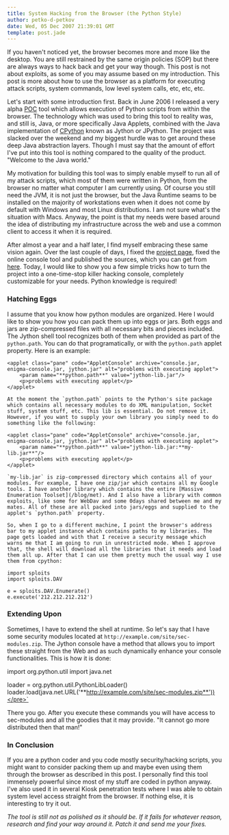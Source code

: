 ```yaml
---
title: System Hacking from the Browser (the Python Style)
author: petko-d-petkov
date: Wed, 05 Dec 2007 21:39:01 GMT
template: post.jade
---
```


If you haven't noticed yet, the browser becomes more and more like the desktop. You are still restrained by the same origin policies (SOP) but there are always ways to hack back and get your way though. This post is not about exploits, as some of you may assume based on my introduction. This post is more about how to use the browser as a platform for executing attack scripts, system commands, low level system calls, etc, etc, etc.

Let's start with some introduction first. Back in June 2006 I released a very alpha [POC](/blog/jython-shell/) tool which allows execution of Python scripts from within the browser. The technology which was used to bring this tool to reality was, and still is, Java, or more specifically Java Applets, combined with the Java implementation of [CPython](http://www.python.org) known as Jython or JPython. The project was slacked over the weekend and my biggest hurdle was to get around these deep Java abstraction layers. Though I must say that the amount of effort I've put into this tool is nothing compared to the quality of the product. "Welcome to the Java world."

My motivation for building this tool was to simply enable myself to run all of my attack scripts, which most of them were written in Python, from the browser no matter what computer I am currently using. Of course you still need the JVM, it is not just the browser, but the Java Runtime seams to be installed on the majority of workstations even when it does not come by default with Windows and most Linux distributions. I am not sure what's the situation with Macs. Anyway, the point is that my needs were based around the idea of distributing my infrastructure across the web and use a common client to access it when it is required.

After almost a year and a half later, I find myself embracing these same vision again. Over the last couple of days, I fixed the [project page](/blog/jython-shell/), fixed the online console tool and published the sources, which you can get from [here](http://code.google.com/p/jythonshell/). Today, I would like to show you a few simple tricks how to turn the project into a one-time-stop killer hacking console, completely customizable for your needs. Python knowledge is required!

### Hatching Eggs

I assume that you know how python modules are organized. Here I would like to show you how you can pack them up into eggs or jars. Both eggs and jars are zip-compressed files with all necessary bits and pieces included. The Jython shell tool recognizes both of them when provided as part of the `python.path`. You can do that programatically, or with the `python.path` applet property. Here is an example:

    <applet class="pane" code="AppletConsole" archive="console.jar, enigma-console.jar, jython.jar" alt="problems with executing applet">
    	<param name="**python.path**" value="jython-lib.jar"/>
    	<p>problems with executing applet</p>
    </applet>

    At the moment the `python.path` points to the Python's site package which contains all necessary modules to do XML manipulation, Socket stuff, system stuff, etc. This lib is essential. Do not remove it. However, if you want to supply your own library you simply need to do something like the following:

    <applet class="pane" code="AppletConsole" archive="console.jar, enigma-console.jar, jython.jar" alt="problems with executing applet">
    	<param name="**python.path**" value="jython-lib.jar:**my-lib.jar**"/>
    	<p>problems with executing applet</p>
    </applet>

    `my-lib.jar` is zip-compressed directory which contains all of your modules. For example, I have one zip/jar which contains all my Google tools. I have another library which contains the entire [Massive Enumeration Toolset](/blog/met). And I also have a library with common exploits, like some for WebDav and some 0days shared between me and my mates. All of these are all packed into jars/eggs and supplied to the applet's `python.path` property.

    So, when I go to a different machine, I point the browser's address bar to my applet instance which contains paths to my libraries. The page gets loaded and with that I receive a security message which warns me that I am going to run in unrestricted mode. When I approve that, the shell will download all the libraries that it needs and load them all up. After that I can use them pretty much the usual way I use them from cpython:

    import sploits
    import sploits.DAV

    e = sploits.DAV.Enumerate()
    e.execute('212.212.212.212')

### Extending Upon

Sometimes, I have to extend the shell at runtime. So let's say that I have some security modules located at `http://example.com/site/sec-modules.zip`. The Jython console have a method that allows you to import these straight from the Web and as such dynamically enhance your console functionalities. This is how it is done:

import org.python.util
import java.net

loader = org.python.util.PythonLibLoader()
loader.load(java.net.URL('**http://example.com/site/sec-modules.zip**'))</pre>`

There you go. After you execute these commands you will have access to sec-modules and all the goodies that it may provide. "It cannot go more distributed then that man!"

### In Conclusion

If you are a python coder and you code mostly security/hacking scripts, you might want to consider packing them up and maybe even using them through the browser as described in this post. I personally find this tool immensely powerful since most of my stuff are coded in python anyway. I've also used it in several Kiosk penetration tests where I was able to obtain system level access straight from the browser. If nothing else, it is interesting to try it out.

_The tool is still not as polished as it should be. If it fails for whatever reason, research and find your way around it. Patch it and send me your fixes._
